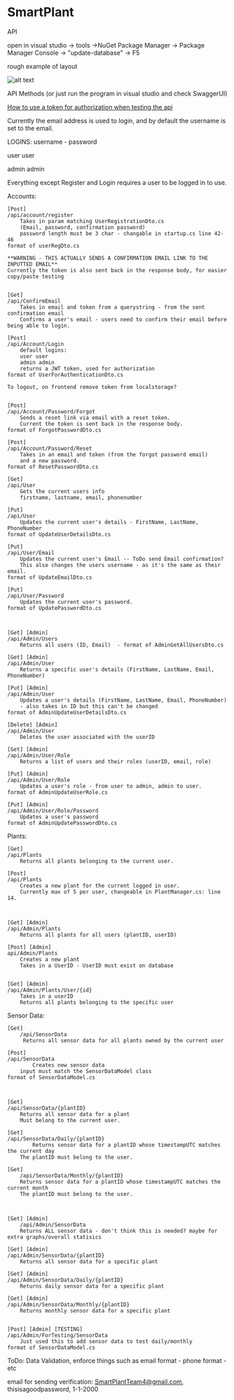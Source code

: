 # SmartPlant
API

open in visual studio -> tools ->NuGet Package Manager -> Package Manager Console -> "update-database" -> F5

rough example of layout

![alt text](https://i.imgur.com/Kpu1YoR.png)



API Methods (or just run the program in visual studio and check SwaggerUI)

<a href="https://gfycat.com/vagueacademicferret">How to use a token for authorization when testing the api</a>

Currently the email address is used to login, and by default the username is set to the email.

LOGINS: username - password

user user

admin admin

Everything except Register and Login requires a user to be logged in to use.

Accounts:

	[Post]
	/api/account/register
		Takes in param matching UserRegistrationDto.cs
		(Email, password, confirmation password)
		password length must be 3 char - changable in startup.cs line 42-46
	format of userRegDto.cs

	**WARNING - THIS ACTUALLY SENDS A CONFIRMATION EMAIL LINK TO THE INPUTTED EMAIL**
	Currently the token is also sent back in the response body, for easier copy/paste testing


	[Get]
	/api/ConfirmEmail
		Takes in email and token from a querystring - from the sent confirmation email
		Confirms a user's email - users need to confirm their email before being able to login.
		
	[Post]
	/api/Account/Login
		default logins: 
		user user
		admin admin
		returns a JWT token, used for authorization
	format of UserForAuthenticationDto.cs

	To logout, on frontend remove token from localstorage?

	
	[Post]
	/api/Account/Password/Forgot
		Sends a reset link via email with a reset token.
		Current the token is sent back in the response body.
	format of ForgotPasswordDto.cs

	[Post]
	/api/Account/Password/Reset
		Takes in an email and token (from the forgot password email)
		and a new password.
	format of ResetPasswordDto.cs
	
	[Get]	
	/api/User
		Gets the current users info
		firstname, lastname, email, phonenumber

	[Put]
	/api/User
		Updates the current user's details - FirstName, LastName, PhoneNumber
	format of UpdateUserDetailsDto.cs

	[Put]
	/api/User/Email
		Updates the current user's Email -- ToDo send Email confirmation?
		This also changes the users username - as it's the same as their email.
	format of UpdateEmailDto.cs

	[Put]
	/api/User/Password
		Updates the current user's password.
	format of UpdatePasswordDto.cs

	
	
	[Get] [Admin]
	/api/Admin/Users
		Returns all users (ID, Email)  - format of AdminGetAllUsersDto.cs

	[Get] [Admin]
	/api/Admin/User	
		Returns a specific user's details (FirstName, LastName, Email, PhoneNumber)	

	[Put] [Admin]
	/api/Admin/User	
		Updates a user's details (FirstName, LastName, Email, PhoneNumber)
		- also takes in ID but this can't be changed
	format of AdminUpdateUserDetailsDto.cs

	[Delete] [Admin]
	/api/Admin/User
		Deletes the user associated with the userID

	[Get] [Admin]
	/api/Admin/User/Role
		Returns a list of users and their roles (userID, email, role)	

	[Put] [Admin]
	/api/Admin/User/Role
		Updates a user's role - from user to admin, admin to user.
	format of AdminUpdateUserRole.cs

	[Put] [Admin]
	/api/Admin/User/Role/Password
		Updates a user's password 
	format of AdminUpdatePasswordDto.cs
	

Plants:

	[Get]
	/api/Plants
		Returns all plants belonging to the current user.	

	[Post]
	/api/Plants
		Creates a new plant for the current logged in user.
		Currently max of 5 per user, changeable in PlantManager.cs: line 14.



	[Get] [Admin]
	/api/Admin/Plants	
		Returns all plants for all users (plantID, userID)
	
	[Post] [Admin]
	api/Admin/Plants
		Creates a new plant
		Takes in a UserID - UserID must exist on database


	[Get] [Admin]
	/api/Admin/Plants/User/{id}
		Takes in a userID
		Returns all plants belonging to the specific user

		

Sensor Data:
	

	[Get]
        /api/SensorData
       	 Returns all sensor data for all plants owned by the current user
	
	[Post]
	/api/SensorData
        	Creates new sensor data
		input must match the SensorDataModel class
	format of SensorDataModel.cs


	
	[Get]
	/api/SensorData/{plantID}
		Returns all sensor data for a plant 
		Must belong to the current user.
	
 	[Get]
	/api/SensorData/Daily/{plantID}
        	Returns sensor data for a plantID whose timestampUTC matches the current day
		The plantID must belong to the user.

	[Get]
        /api/SensorData/Monthly/{plantID}
		Returns sensor data for a plantID whose timestampUTC matches the current month
		The plantID must belong to the user.
	


	[Get] [Admin]
        /api/Admin/SensorData
		Returns ALL sensor data - don't think this is needed? maybe for extra graphs/overall statisics
	
	[Get] [Admin]
	/api/Admin/SensorData/{plantID}	
		Returns all sensor data for a specific plant

	[Get] [Admin]
	/api/Admin/SensorData/Daily/{plantID}
		Returns daily sensor data for a specific plant

	[Get] [Admin]
	/api/Admin/SensorData/Monthly/{plantID}
		Returns monthly sensor data for a specific plant


	[Post] [Admin] [TESTING]
	/api/Admin/ForTesting/SensorData
		Just used this to add sensor data to test daily/monthly 
	format of SensorDataModel.cs
	
	









ToDo: Data Validation, enforce things such as email format - phone format - etc

email for sending verification: SmartPlantTeam4@gmail.com, thisisagoodpassword, 1-1-2000
